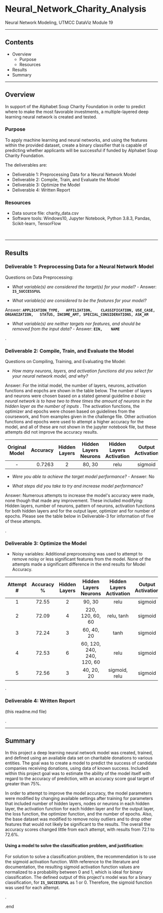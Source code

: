 # Neural_Network_Charity_Analysis
Neural Network Modeling, UTMCC DataViz Module 19

---

## Contents 
  * Overview
    - Purpose
    - Resources
  * Results
  * Summary
 

---  

## Overview 
  
  In support of the Alphabet Soup Charity Foundation in order to predict where to make the most favorable investments, a multiple-layered deep learning neural network is created and tested. 

   ### Purpose
   To apply machine learning and neural networks, and using the features within the provided dataset, create a binary classifier that is capable of predicting whether applicants will be successful if funded by Alphabet Soup Charity Foundation. 
  
   The deliverables are: 
   - Deliverable 1: Preprocessing Data for a Neural Network Model
   - Deliverable 2: Compile, Train, and Evaluate the Model
   - Deliverable 3: Optimize the Model
   - Deliverable 4: Written Report 
  
   
  
   ### Resources
  * Data source file: charity_data.csv
  * Software tools: Windows10, Jupyter Notebook, Python 3.8.3, Pandas, Scikit-learn, TensorFlow
  
<br>

--- 

## Results


### Deliverable 1: Preprocessing Data for a Neural Network Model



Questions on Data Preprocessing:

- *What variable(s) are considered the target(s) for your model?*  - Answer: **`IS_SUCCESSFUL`**

- *What variable(s) are considered to be the features for your model?*

 Answer: **`APPLICATION_TYPE,	AFFILIATION,	CLASSIFICATION,	USE_CASE,	ORGANIZATION,	STATUS,	INCOME_AMT,	SPECIAL_CONSIDERATIONS,	ASK_AM`**


- *What variable(s) are neither targets nor features, and should be removed from the input data?*  - Answer: **`EIN,	NAME`**

.

### Deliverable 2: Compile, Train, and Evaluate the Model



Questions on Compiling, Training, and Evaluating the Model:
- *How many neurons, layers, and activation functions did you select for your neural network model, and why?*

 Answer: For the initial model, the number of layers, neurons, activation functions and eopchs are shown in the table below. The number of layers and neurons were chosen based on a stated general guideline *a basic neural network is to have two to three times the amount of neurons in the hidden layer as the number of inputs* . The activation functions, the optimizer and epochs were chosen based on guidelines from the coursework, and from examples given in the challenge file. Other activation functions and epochs were used to attempt a higher accuracy for the model, and all of these are not shown in the jupyter notebook file, but these attempts did not improve the accuracy results. 


| Original<br>Model | Accuracy | Hidden Layers | Hidden Layers Neurons |  Hidden Layers Activation | Output Activation | Optimizer | Epochs |
| :---: | ---: | :---: | :---: | :---: | :---: | :---: | :---: |
| - | 0.7263 | 2 | 80, 30 | relu | sigmoid | Adam | 50 |


- *Were you able to achieve the target model performance?*  - Answer: No


- *What steps did you take to try and increase model performance?*

 Answer: Numerous attempts to increase the model's accuracy were made, none though that made any improvement. These included modifying: Hidden layers, number of neurons, pattern of neurons, activation functions for both hidden layers and for the output layer, optimizer and for number of epochs. Please see the table below in Deliverable-3 for information of five of these attempts. 

.

### Deliverable 3: Optimize the Model


- Noisy variables: Additional preprocessing was used to attempt to remove noisy or less significant features from the model. None of the attempts made a significant difference in the end results for Model Accuracy. 


| Attempt # | Accuracy<br>% | Hidden Layers | Hidden Layers Neurons |  Hidden Layers Activation | Output Activation | Optimizer | Epochs |
| :---: | :---: | :---: | :---: | :---: | :---: | :---: | :---: |
| 1 | 72.55 | 2 | 90, 30 | relu | sigmoid | Adam | 50 |
| 2 | 72.09 | 4 | 220, 120, 60, 60 | relu, tanh | sigmoid | Adam | 300 |
| 3 | 72.24 | 3 | 60, 40, 20 | tanh | sigmoid | Adam | 50 |
| 4 | 72.53 | 6 | 60, 120, 240, 240, 120, 60 | relu | sigmoid | Adam | 400 |
| 5 | 72.56 | 3 | 40, 20, 20 | sigmoid, relu | sigmoid | Adam | 100 |

.

### Deliverable 4: Written Report 
   (this readme.md file)

.

---

## Summary

   In this project a deep learning neural network model was created, trained, and defined using an available data set on charitable donations to various entities. The goal was to create a model to predict the success of candidate companies receiving donations, using data of known success. Included within this project goal was to estimate the ability of the model itself with regard to the accuracy of prediction, with an accuracy score goal target of greater than 75%. 
   
   In order to attempt to improve the model accuracy, the model parameters were modified by changing available settings after training for parameters that included number of hidden layers, nodes or neurons in each hidden layer, the activation function for each hidden layer and for the output layer, the loss function, the optimizer function, and the number of epochs. Also, the base dataset was modified to remove noisy outliers and to drop other features that would not likely be significant to the results. 
   The overall the accuracy scores changed little from each attempt, with results from 72.1 to 72.6%. 

#### Using a model to solve the classification problem, and justification:

   For solution to solve a classification problem, the recommendation is to use the sigmoid activation function. With reference to the literature and documentation, the resulting sigmoid activation function values are normalized to a probability between 0 and 1, which is ideal for binary classification.  The defined output of this project's model was for a binary classification, for **`IS_SUCCESSFUL`** as 1 or 0. Therefore, the sigmoid function was used for each attempt. 

.

.end

